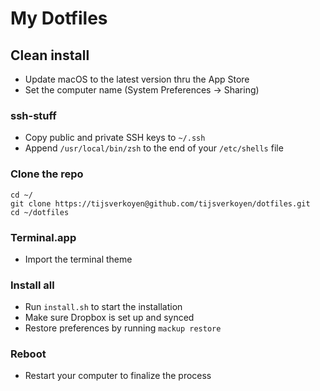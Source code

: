 # My Dotfiles

## Clean install

* Update macOS to the latest version thru the App Store
* Set the computer name (System Preferences -> Sharing)

### ssh-stuff

* Copy public and private SSH keys to `~/.ssh`
* Append `/usr/local/bin/zsh` to the end of your `/etc/shells` file

### Clone the repo

    cd ~/ 
    git clone https://tijsverkoyen@github.com/tijsverkoyen/dotfiles.git
    cd ~/dotfiles


### Terminal.app

* Import the terminal theme

### Install all

* Run `install.sh` to start the installation
* Make sure Dropbox is set up and synced
* Restore preferences by running `mackup restore`

### Reboot

* Restart your computer to finalize the process

